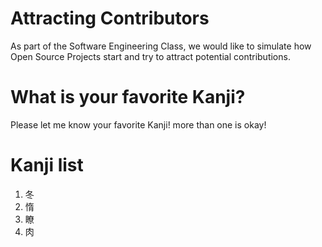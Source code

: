 # Attracting Contributors
As part of the Software Engineering Class, we would like to simulate how Open Source Projects start and try to attract potential contributions.

# What is your favorite Kanji?
Please let me know your favorite Kanji! more than one is okay! 

# Kanji list
1. 冬
2. 惰
3. 瞭
4. 肉

